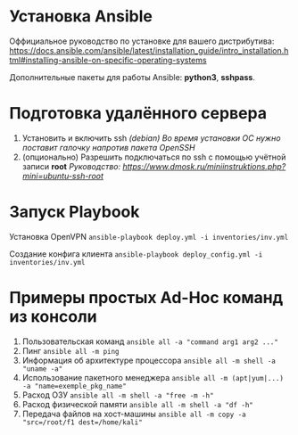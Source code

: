 # Установка Ansible

Оффициальное руководство по установке для вашего дистрибутива:
https://docs.ansible.com/ansible/latest/installation_guide/intro_installation.html#installing-ansible-on-specific-operating-systems

Дополнительные пакеты для работы Ansible: **python3**, **sshpass**.

# Подготовка удалённого сервера

1.  Установить и включить ssh
_(debian) Во время установки ОС нужно поставит галочку напротив пакета OpenSSH_
2.  (опционально) Разрешить подключаться по ssh с помощью учётной записи **root**
_Руководство: https://www.dmosk.ru/miniinstruktions.php?mini=ubuntu-ssh-root_

# Запуск Playbook
Установка OpenVPN
```ansible-playbook deploy.yml -i inventories/inv.yml```

Создание конфига клиента
```ansible-playbook deploy_config.yml -i inventories/inv.yml```

# Примеры простых Ad-Hoc команд из консоли
1.  Пользовательская команд
```ansible all -a "command arg1 arg2 ..."```
2.	Пинг
```ansible all -m ping```
3.	Информация об архитектуре процессора
```ansible all -m shell -a "uname -a"```
4.	Использование пакетного менеджера
```ansible all -m (apt|yum|...) -a "name=exemple_pkg_name"```
5.	Расход ОЗУ
```ansible all -m shell -a "free -m -h"```
6.	Расход физической памяти
```ansible all -m shell -a "df -h"```
7.	Передача файлов на хост-машины
```ansible all -m copy -a "src=/root/f1 dest=/home/kali"```
